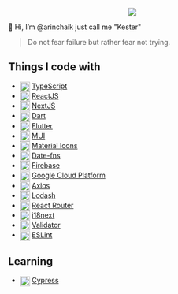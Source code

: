 <p align="center"><img align="center" src="https://i.ibb.co/zVWV7ZZ/cool-background-1.png" /></p>

👺 Hi, I’m @arinchaik just call me "Kester"

> Do not fear failure but rather fear not trying.

## Things I code with
- <img align="center" src="https://cdn-icons-png.flaticon.com/512/5968/5968381.png" width="20px" height="20px" /> [TypeScript](https://www.typescriptlang.org/)
- <img align="center" src="https://cdn.worldvectorlogo.com/logos/react-1.svg" width="20px" height="20px" /> [ReactJS](https://reactjs.org/)
- <img align="center" src="https://cdn.aglty.io/bwql7jyk/Attachments/NewItems/image_20211214122557_0.png" width="20px" height="20px" /> [NextJS](https://nextjs.org/)
- <img align="center" src="https://upload.wikimedia.org/wikipedia/commons/thumb/9/91/Dart-logo-icon.svg/2048px-Dart-logo-icon.svg.png" width="20px" height="20px" /> [Dart](https://dart.dev/)
- <img align="center" src="https://cdn.icon-icons.com/icons2/2107/PNG/512/file_type_flutter_icon_130599.png" width="20px" height="20px" /> [Flutter](https://flutter.dev/?gclid=CjwKCAjw1ICZBhAzEiwAFfvFhHjw6CU5H8QLYm8qA06y9EO5DN3ZKcu3d26cBUiJ6WxpEQv1VsglwBoCrLwQAvD_BwE&gclsrc=aw.ds)
- <img align="center" src="https://mui.com/static/logo.png" width="20px" height="20px" /> [MUI](https://mui.com/)
- <img align="center" src="https://images.squarespace-cdn.com/content/v1/5bfc8dbab40b9d7dd9054f41/1561753531856-FEYHKVUSVKX8X5UA1N9A/Material-Design-logo-twitter.jpg" width="20px" height="20px" /> [Material Icons](https://mui.com/material-ui/material-icons/)
- <img align="center" src="https://avatars.githubusercontent.com/u/14921202?s=200&v=4" width="20px" height="20px" /> [Date-fns](https://date-fns.org/)
- <img align="center" src="https://e7.pngegg.com/pngimages/119/167/png-clipart-firebase-cloud-messaging-google-developers-software-development-kit-google-angle-triangle-thumbnail.png" width="20px" height="20px" /> [Firebase](https://console.firebase.google.com/)
- <img align="center" src="https://png.monster/wp-content/uploads/2020/11/gcp-69a54f41.png" width="20px" /> [Google Cloud Platform](https://eslint.org/)
- <img align="center" src="https://user-images.githubusercontent.com/8939680/57233882-20344080-6fe5-11e9-9086-d20a955bed59.png" width="20px" height="20px" /> [Axios](https://axios-http.com/docs/intro)
- <img align="center" src="https://iconape.com/wp-content/files/af/349797/png/lodash-logo.png" width="20px" height="20px" /> [Lodash](https://lodash.com/)
- <img align="center" src="https://miro.medium.com/max/494/1*F1iFV5NTRN9YrAIC2VtFaA.png" width="20px" /> [React Router](https://reactrouter.com/en/main)
- <img align="center" src="https://miro.medium.com/max/600/1*fDYbr2W6lqoWRdRnubT4xA.png" width="20px" /> [i18next](https://react.i18next.com/)
- <img align="center" src="https://icons.iconarchive.com/icons/paomedia/small-n-flat/1024/sign-check-icon.png" width="20px" /> [Validator](https://github.com/validatorjs/validator.js)
- <img align="center" src="https://eslint.org/icon-512.png" width="20px" /> [ESLint](https://eslint.org/)

## Learning
- <img align="center" src="https://media.slid.es/avatars/1098231/Cypress_Logomark_Color_Dark_BG.jpg" width="20px" /> [Cypress]([https://eslint.org/](https://www.cypress.io/))
